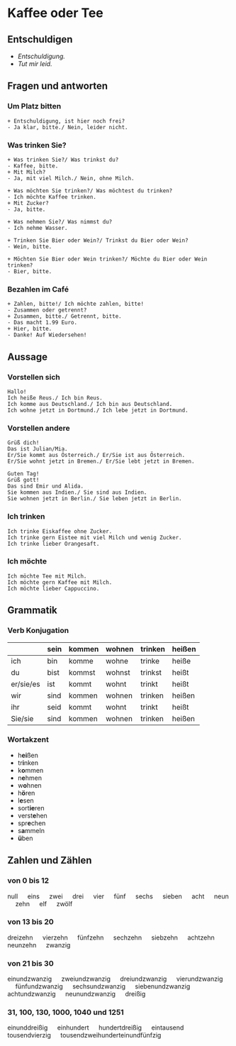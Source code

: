 # Kaffee oder Tee
## Entschuldigen
* *Entschuldigung.*
* *Tut mir leid.*

## Fragen und antworten
### Um Platz bitten
```
+ Entschuldigung, ist hier noch frei?
- Ja klar, bitte./ Nein, leider nicht.
```

### Was trinken Sie?
```
+ Was trinken Sie?/ Was trinkst du?
- Kaffee, bitte.
+ Mit Milch?
- Ja, mit viel Milch./ Nein, ohne Milch.
```

```
+ Was möchten Sie trinken?/ Was möchtest du trinken?
- Ich möchte Kaffee trinken.
+ Mit Zucker?
- Ja, bitte.
```

```
+ Was nehmen Sie?/ Was nimmst du?
- Ich nehme Wasser.
```

```
+ Trinken Sie Bier oder Wein?/ Trinkst du Bier oder Wein?
- Wein, bitte.
```

```
+ Möchten Sie Bier oder Wein trinken?/ Möchte du Bier oder Wein trinken?
- Bier, bitte.
```

### Bezahlen im Café
```
+ Zahlen, bitte!/ Ich möchte zahlen, bitte!
- Zusammen oder getrennt?
+ Zusammen, bitte./ Getrennt, bitte.
- Das macht 1.99 Euro.
+ Hier, bitte.
- Danke! Auf Wiedersehen!
```

## Aussage
### Vorstellen sich
```
Hallo!
Ich heiße Reus./ Ich bin Reus.
Ich komme aus Deutschland./ Ich bin aus Deutschland.
Ich wohne jetzt in Dortmund./ Ich lebe jetzt in Dortmund.
```

### Vorstellen andere
```
Grüß dich!
Das ist Julian/Mia.
Er/Sie kommt aus Österreich./ Er/Sie ist aus Österreich.
Er/Sie wohnt jetzt in Bremen./ Er/Sie lebt jetzt in Bremen.
```

```
Guten Tag!
Grüß gott!
Das sind Emir und Alida.
Sie kommen aus Indien./ Sie sind aus Indien.
Sie wohnen jetzt in Berlin./ Sie leben jetzt in Berlin.
```

### Ich trinken
```
Ich trinke Eiskaffee ohne Zucker.
Ich trinke gern Eistee mit viel Milch und wenig Zucker.
Ich trinke lieber Orangesaft.
```

### Ich möchte
```
Ich möchte Tee mit Milch.
Ich möchte gern Kaffee mit Milch.
Ich möchte lieber Cappuccino.
```

## Grammatik
### Verb Konjugation
&nbsp; | sein | kommen | wohnen | trinken | heißen
 | ---- | ---- | ---- | ---- | ---- | ---- |
ich | bin | komme | wohne | trinke | heiße
du | bist | kommst | wohnst | trinkst | heißt
er/sie/es | ist | kommt | wohnt | trinkt | heißt
wir | sind | kommen | wohnen | trinken | heißen
ihr | seid | kommt | wohnt | trinkt | heißt
Sie/sie | sind | kommen | wohnen | trinken | heißen

### Wortakzent
* h**ei**ßen
* tr**i**nken
* k**o**mmen
* n**e**hmen
* w**o**hnen
* h**ö**ren
* l**e**sen
* sort**ie**ren
* verst**e**hen
* spr**e**chen
* s**a**mmeln
* **ü**ben

## Zahlen und Zählen
### von 0 bis 12
null &emsp; eins &emsp; zwei &emsp; drei &emsp; vier &emsp; fünf &emsp; sechs &emsp; sieben &emsp; acht  &emsp; neun &emsp; zehn &emsp; elf &emsp; zwölf
### von 13 bis 20
dreizehn &emsp; vierzehn &emsp; fünfzehn &emsp; sechzehn &emsp; siebzehn &emsp; achtzehn &emsp; neunzehn &emsp; zwanzig
### von 21 bis 30
einundzwanzig &emsp; zweiundzwanzig &emsp; dreiundzwanzig &emsp; vierundzwanzig &emsp; fünfundzwanzig &emsp; sechsundzwanzig &emsp; siebenundzwanzig &emsp; achtundzwanzig &emsp; neunundzwanzig &emsp; dreißig
### 31, 100, 130, 1000, 1040 und 1251
einunddreißig &emsp; einhundert &emsp; hundertdreißig &emsp; eintausend &emsp; tousendvierzig &emsp; tousendzweihunderteinundfünfzig
